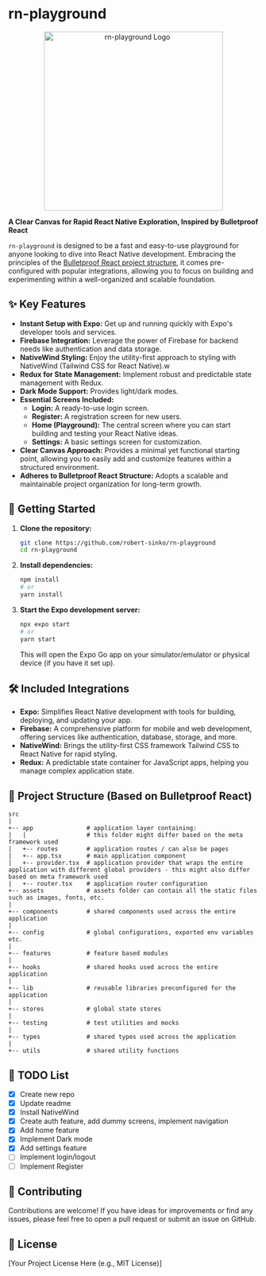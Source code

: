 # rn-playground

<p align="center">
  <img src="https://raw.githubusercontent.com/robert-sinko/rn-playground/refs/heads/main/assets/rn-playground.png" alt="rn-playground Logo" width="360">
</p>

**A Clear Canvas for Rapid React Native Exploration, Inspired by Bulletproof React**

`rn-playground` is designed to be a fast and easy-to-use playground for anyone looking to dive into React Native development. Embracing the principles of the [Bulletproof React project structure](https://github.com/alan2207/bulletproof-react/blob/master/docs/project-structure.md), it comes pre-configured with popular integrations, allowing you to focus on building and experimenting within a well-organized and scalable foundation.

## ✨ Key Features

- **Instant Setup with Expo:** Get up and running quickly with Expo's developer tools and services.
- **Firebase Integration:** Leverage the power of Firebase for backend needs like authentication and data storage.
- **NativeWind Styling:** Enjoy the utility-first approach to styling with NativeWind (Tailwind CSS for React Native).w
- **Redux for State Management:** Implement robust and predictable state management with Redux.
- **Dark Mode Support:** Provides light/dark modes.
- **Essential Screens Included:**
  - **Login:** A ready-to-use login screen.
  - **Register:** A registration screen for new users.
  - **Home (Playground):** The central screen where you can start building and testing your React Native ideas.
  - **Settings:** A basic settings screen for customization.
- **Clear Canvas Approach:** Provides a minimal yet functional starting point, allowing you to easily add and customize features within a structured environment.
- **Adheres to Bulletproof React Structure:** Adopts a scalable and maintainable project organization for long-term growth.

## 🚀 Getting Started

1.  **Clone the repository:**

    ```bash
    git clone https://github.com/robert-sinko/rn-playground
    cd rn-playground
    ```

2.  **Install dependencies:**

    ```bash
    npm install
    # or
    yarn install
    ```

3.  **Start the Expo development server:**

    ```bash
    npx expo start
    # or
    yarn start
    ```

    This will open the Expo Go app on your simulator/emulator or physical device (if you have it set up).

## 🛠️ Included Integrations

- **Expo:** Simplifies React Native development with tools for building, deploying, and updating your app.
- **Firebase:** A comprehensive platform for mobile and web development, offering services like authentication, database, storage, and more.
- **NativeWind:** Brings the utility-first CSS framework Tailwind CSS to React Native for rapid styling.
- **Redux:** A predictable state container for JavaScript apps, helping you manage complex application state.

## 📂 Project Structure (Based on Bulletproof React)

```
src
|
+-- app               # application layer containing:
|   |                 # this folder might differ based on the meta framework used
|   +-- routes        # application routes / can also be pages
|   +-- app.tsx       # main application component
|   +-- provider.tsx  # application provider that wraps the entire application with different global providers - this might also differ based on meta framework used
|   +-- router.tsx    # application router configuration
+-- assets            # assets folder can contain all the static files such as images, fonts, etc.
|
+-- components        # shared components used across the entire application
|
+-- config            # global configurations, exported env variables etc.
|
+-- features          # feature based modules
|
+-- hooks             # shared hooks used across the entire application
|
+-- lib               # reusable libraries preconfigured for the application
|
+-- stores            # global state stores
|
+-- testing           # test utilities and mocks
|
+-- types             # shared types used across the application
|
+-- utils             # shared utility functions
```

## 📝 TODO List

- [x] Create new repo
- [x] Update readme
- [x] Install NativeWind
- [x] Create auth feature, add dummy screens, implement navigation
- [x] Add home feature
- [x] Implement Dark mode
- [x] Add settings feature
- [ ] Implement login/logout
- [ ] Implement Register

## 🤝 Contributing

Contributions are welcome! If you have ideas for improvements or find any issues, please feel free to open a pull request or submit an issue on GitHub.

## 📄 License

[Your Project License Here (e.g., MIT License)]
